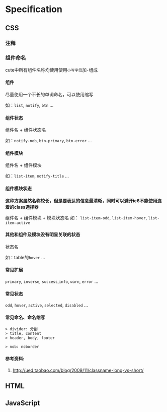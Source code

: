 # Specification

## CSS
### 注释
### 组件命名

cute中所有组件名称均使用使用`小写字母`加`-`组成

#### 组件
尽量使用一个不长的单词命名，可以使用缩写

如：`list`, `notify`, `btn` ...

#### 组件状态
组件名 + 组件状态名

如：`notify-nob`, `btn-primary`, `btn-error` ...

#### 组件模块
组件名 + 组件模块

如：`list-item`, `notify-title` ...

#### 组件模块状态 
__这种方案虽然名称较长，但是要表达的信息最清晰，同时可以避开ie6不能使用连着的class选择器__

组件名 + 组件模块 + 模块状态名
如： `list-item-odd`, `list-item-hover`, `list-item-active`

#### 其他和组件及模块没有明显关联的状态
状态名

如：table的`hover` ...

#### 常见扩展
`primary`, `inverse`, `success`,`info`, `warn`, `error` ...

#### 常见状态
`odd`, `hover`, `active`, `selected`, `disabled` ...

#### 常见命名、命名缩写
	> divider: 分割
	> title, content
	> header, body, footer

	> nob: noborder

#### 参考资料:
1. http://ued.taobao.com/blog/2009/11/classname-long-vs-short/

## HTML
## JavaScript